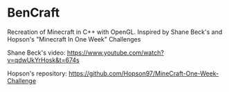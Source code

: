 # BenCraft
Recreation of Minecraft in C++ with OpenGL. Inspired by Shane Beck's and Hopson's "Minecraft In One Week" Challenges

Shane Beck's video: https://www.youtube.com/watch?v=qdwUkYrHosk&t=674s

Hopson's repository: https://github.com/Hopson97/MineCraft-One-Week-Challenge
